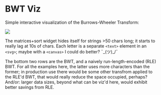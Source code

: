 # BWT Viz
Simple interactive visualization of the Burrows-Wheeler Transform:

![](https://camo.githubusercontent.com/6e1e970fcbf1a6202f6b5a604e90e3303a71e0c0/68747470733a2f2f64337676366c703535716a6171632e636c6f756466726f6e742e6e65742f6974656d732f31553161314e3246336a33343266317a306330702f53637265656e2532305265636f7264696e67253230323031362d31302d3331253230617425323030312e3238253230504d2e6769663f582d436c6f75644170702d56697369746f722d49643d343836373430)

The matrices+sort widget hides itself for strings >50 chars long; it starts to really lag at 10s of chars. Each letter is a separate `<text>` element in an `<svg>`; maybe with a `<canvas>` I could do better? ¯\_(ツ)_/¯

The bottom two rows are the BWT, and a naively run-length-encoded (RLE) BWT. For all the examples here, the latter uses more characters than the former; in production use there would be some other transfrom applied to the RLE'd BWT, that would really reduce the space occupied, perhaps? And/or: larger data sizes, beyond what can be viz'd here, would exhibit better savings from RLE.
